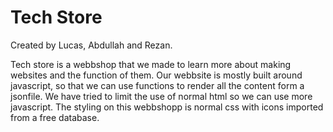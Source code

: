# Tech Store
Created by Lucas, Abdullah and Rezan.

Tech store is a webbshop that we made to learn more about making websites and the function of them. 
Our webbsite is mostly built around javascript, so that we can use functions to render all the content form a jsonfile. We have tried to limit the use of normal html so we can use more javascript. The styling on this webbshopp is normal css with icons imported from a free database.
